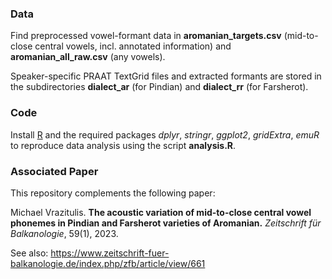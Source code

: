 ### Data

Find preprocessed vowel-formant data in **aromanian_targets.csv** (mid-to-close central vowels, incl. annotated information) and **aromanian_all_raw.csv** (any vowels).

Speaker-specific PRAAT TextGrid files and extracted formants are stored in the subdirectories **dialect_ar** (for Pindian) and **dialect_rr** (for Farsherot).

### Code

Install [R](https://www.r-project.org/) and the required packages *dplyr*, *stringr*, *ggplot2*, *gridExtra*, *emuR* to reproduce data analysis using the script **analysis.R**.

### Associated Paper

This repository complements the following paper:

Michael Vrazitulis. **The acoustic variation of mid-to-close central vowel phonemes in Pindian and Farsherot varieties of Aromanian.** *Zeitschrift für Balkanologie*, 59(1), 2023.

See also: <https://www.zeitschrift-fuer-balkanologie.de/index.php/zfb/article/view/661>

